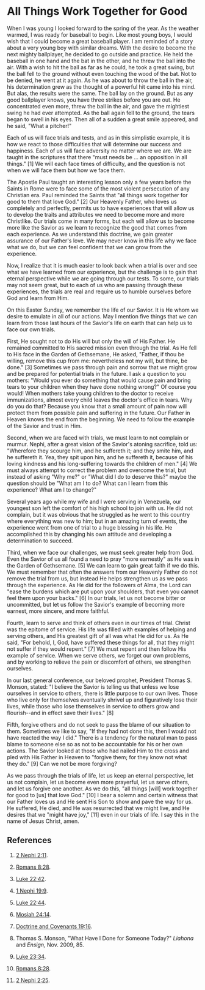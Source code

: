 # All Things Work Together for Good

When I was young I looked forward to the spring of the year. As the weather
warmed, I was ready for baseball to begin. Like most young boys, I would wish
that I could become a great baseball player. I am reminded of a story about a
very young boy with similar dreams. With the desire to become the next mighty
ballplayer, he decided to go outside and practice. He held the baseball in one
hand and the bat in the other, and he threw the ball into the air. With a wish
to hit the ball as far as he could, he took a great swing, but the ball fell
to the ground without even touching the wood of the bat. Not to be denied, he
went at it again. As he was about to throw the ball in the air, his
determination grew as the thought of a powerful hit came into his mind. But
alas, the results were the same. The ball lay on the ground. But as any good
ballplayer knows, you have three strikes before you are out. He concentrated
even more, threw the ball in the air, and gave the mightiest swing he had ever
attempted. As the ball again fell to the ground, the tears began to swell in
his eyes. Then all of a sudden a great smile appeared, and he said, "What a
pitcher!"

Each of us will face trials and tests, and as in this simplistic example, it
is how we react to those difficulties that will determine our success and
happiness. Each of us will face adversity no matter where we are. We are
taught in the scriptures that there "must needs be ... an opposition in all
things." [1]  We will each face times of difficulty, and the question is not
when we will face them but how we face them.

The Apostle Paul taught an interesting lesson only a few years before the
Saints in Rome were to face some of the most violent persecution of any
Christian era. Paul reminded the Saints that "all things work together for
good to them that love God." [2]  Our Heavenly Father, who loves us completely
and perfectly, permits us to have experiences that will allow us to develop
the traits and attributes we need to become more and more Christlike. Our
trials come in many forms, but each will allow us to become more like the
Savior as we learn to recognize the good that comes from each experience. As
we understand this doctrine, we gain greater assurance of our Father's love.
We may never know in this life why we face what we do, but we can feel
confident that we can grow from the experience.

Now, I realize that it is much easier to look back when a trial is over and
see what we have learned from our experience, but the challenge is to gain
that eternal perspective while we are going through our tests. To some, our
trials may not seem great, but to each of us who are passing through these
experiences, the trials are real and require us to humble ourselves before God
and learn from Him.

On this Easter Sunday, we remember the life of our Savior. It is He whom we
desire to emulate in all of our actions. May I mention five things that we can
learn from those last hours of the Savior's life on earth that can help us to
face our own trials.

First, He sought not to do His will but only the will of His Father. He
remained committed to His sacred mission even through the trial. As He fell to
His face in the Garden of Gethsemane, He asked, "Father, if thou be willing,
remove this cup from me: nevertheless not my will, but thine, be done." [3]
Sometimes we pass through pain and sorrow that we might grow and be prepared
for potential trials in the future. I ask a question to you mothers: "Would
you ever do something that would cause pain and bring tears to your children
when they have done nothing wrong?" Of course you would! When mothers take
young children to the doctor to receive immunizations, almost every child
leaves the doctor's office in tears. Why do you do that? Because you know that
a small amount of pain now will protect them from possible pain and suffering
in the future. Our Father in Heaven knows the end from the beginning. We need
to follow the example of the Savior and trust in Him.

Second, when we are faced with trials, we must learn to not complain or
murmur. Nephi, after a great vision of the Savior's atoning sacrifice, told
us: "Wherefore they scourge him, and he suffereth it; and they smite him, and
he suffereth it. Yea, they spit upon him, and he suffereth it, because of his
loving kindness and his long-suffering towards the children of men." [4]  We
must always attempt to correct the problem and overcome the trial, but instead
of asking "Why me?" or "What did I do to deserve this?" maybe the question
should be "What am I to do? What can I learn from this experience? What am I
to change?"

Several years ago while my wife and I were serving in Venezuela, our youngest
son left the comfort of his high school to join with us. He did not complain,
but it was obvious that he struggled as he went to this country where
everything was new to him; but in an amazing turn of events, the experience
went from one of trial to a huge blessing in his life. He accomplished this by
changing his own attitude and developing a determination to succeed.

Third, when we face our challenges, we must seek greater help from God. Even
the Savior of us all found a need to pray "more earnestly" as He was in the
Garden of Gethsemane. [5]  We can learn to gain great faith if we do this. We
must remember that often the answers from our Heavenly Father do not remove
the trial from us, but instead He helps strengthen us as we pass through the
experience. As He did for the followers of Alma, the Lord can "ease the
burdens which are put upon your shoulders, that even you cannot feel them upon
your backs." [6]  In our trials, let us not become bitter or uncommitted, but
let us follow the Savior's example of becoming more earnest, more sincere, and
more faithful.

Fourth, learn to serve and think of others even in our times of trial. Christ
was the epitome of service. His life was filled with examples of helping and
serving others, and His greatest gift of all was what He did for us. As He
said, "For behold, I, God, have suffered these things for all, that they might
not suffer if they would repent." [7]  We must repent and then follow His
example of service. When we serve others, we forget our own problems, and by
working to relieve the pain or discomfort of others, we strengthen ourselves.

In our last general conference, our beloved prophet, President Thomas S.
Monson, stated: "I believe the Savior is telling us that unless we lose
ourselves in service to others, there is little purpose to our own lives.
Those who live only for themselves eventually shrivel up and figuratively lose
their lives, while those who lose themselves in service to others grow and
flourish--and in effect save their lives." [8]

Fifth, forgive others and do not seek to pass the blame of our situation to
them. Sometimes we like to say, "If they had not done this, then I would not
have reacted the way I did." There is a tendency for the natural man to pass
blame to someone else so as not to be accountable for his or her own actions.
The Savior looked at those who had nailed Him to the cross and pled with His
Father in Heaven to "forgive them; for they know not what they do." [9]  Can
we not be more forgiving?

As we pass through the trials of life, let us keep an eternal perspective, let
us not complain, let us become even more prayerful, let us serve others, and
let us forgive one another. As we do this, "all things [will] work together
for good to [us] that love God." [10]  I bear a solemn and certain witness
that our Father loves us and He sent His Son to show and pave the way for us.
He suffered, He died, and He was resurrected that we might live, and He
desires that we "might have joy," [11]  even in our trials of life. I say this
in the name of Jesus Christ, amen.

## References

  1.   [2 Nephi 2:11](https://www.lds.org/scriptures/bofm/2-ne/2.11?lang=eng#10).

  2.   [Romans 8:28](https://www.lds.org/scriptures/nt/rom/8.28?lang=eng#27).

  3.   [Luke 22:42](https://www.lds.org/scriptures/nt/luke/22.42?lang=eng#41).

  4.   [1 Nephi 19:9](https://www.lds.org/scriptures/bofm/1-ne/19.9?lang=eng#8).

  5.   [Luke 22:44](https://www.lds.org/scriptures/nt/luke/22.44?lang=eng#43).

  6.   [Mosiah 24:14](https://www.lds.org/scriptures/bofm/mosiah/24.14?lang=eng#13).

  7.   [Doctrine and Covenants 19:16](https://www.lds.org/scriptures/dc-testament/dc/19.16?lang=eng#15).

  8.  Thomas S. Monson, "What Have I Done for Someone Today?" _Liahona_ and _Ensign,_ Nov. 2009, 85.

  9.   [Luke 23:34](https://www.lds.org/scriptures/nt/luke/23.34?lang=eng#33).

  10.   [Romans 8:28](https://www.lds.org/scriptures/nt/rom/8.28?lang=eng#27).

  11.   [2 Nephi 2:25](https://www.lds.org/scriptures/bofm/2-ne/2.25?lang=eng#24).


